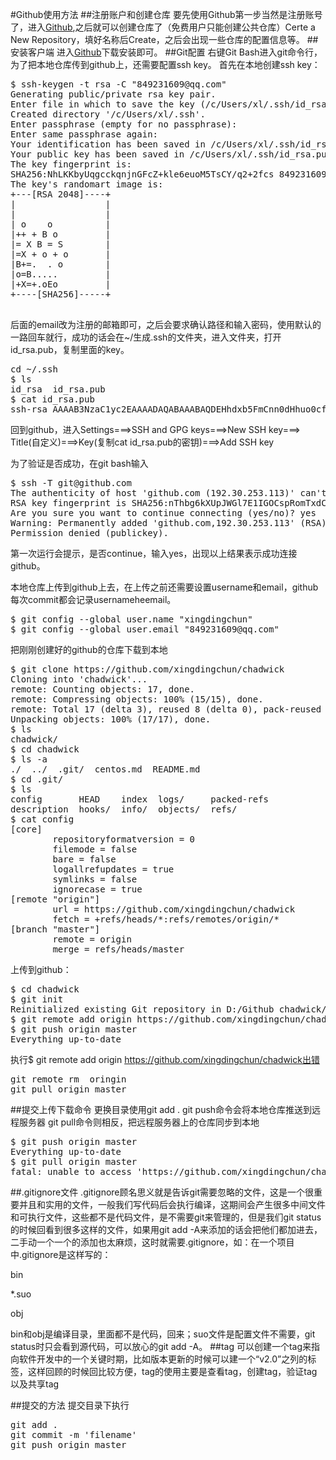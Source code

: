 #Github使用方法
##注册账户和创建仓库
要先使用Github第一步当然是注册账号了，进入[Github](https://github.com/),之后就可以创建仓库了（免费用户只能创建公共仓库）Certe a New Repository，填好名称后Create，之后会出现一些仓库的配置信息等。
##安装客户端
进入[Github](https://github-for-windows.en.softonic.com/)下载安装即可。
##Git配置
右键Git Bash进入git命令行，为了把本地仓库传到github上，还需要配置ssh key。
首先在本地创建ssh key：
<pre>
$ ssh-keygen -t rsa -C "849231609@qq.com"
Generating public/private rsa key pair.
Enter file in which to save the key (/c/Users/xl/.ssh/id_rsa):
Created directory '/c/Users/xl/.ssh'.
Enter passphrase (empty for no passphrase):
Enter same passphrase again:
Your identification has been saved in /c/Users/xl/.ssh/id_rsa.
Your public key has been saved in /c/Users/xl/.ssh/id_rsa.pub.
The key fingerprint is:
SHA256:NhLKKbyUqgcckqnjnGFcZ+kle6euoM5TsCY/q2+2fcs 849231609@qq.com
The key's randomart image is:
+---[RSA 2048]----+
|                 |
|                 |
| o    o          |
|++ + B o         |
|= X B = S        |
|=X + o + o       |
|B+=.  . o        |
|o=B.....         |
|+X=+.oEo         |
+----[SHA256]-----+

</pre>
后面的email改为注册的邮箱即可，之后会要求确认路径和输入密码，使用默认的一路回车就行，成功的话会在~/生成.ssh的文件夹，进入文件夹，打开id_rsa.pub，复制里面的key。
<pre>
cd ~/.ssh
$ ls
id_rsa  id_rsa.pub
$ cat id_rsa.pub
ssh-rsa AAAAB3NzaC1yc2EAAAADAQABAAABAQDEHhdxb5FmCnn0dHhuo0cfDbmkAPhSQaWvIJXDpB4iXCuMGnUDs8hz7ykKkr0h5WGrhSJnuh7nmqm42Lo6iH6WMnNEnGf8SB6q7b0CS5Cr8+OyWGKqhtcASbaxTSjBVBD4TnlBag/GK5X8/NX3v99ZYupej65NDvs9ZvySdaqv15Gp1h4FEkjcU1nEDT7EwJeJTouOG6dUGvU7sKEhNggggmy8OVrwJX4Cis5UwHOfiAFgjasGCLI1G5xdT5kqMCn+m49GOy3V6fI+169QcFxZTuxFU3WZ+IfMo2J9duUQMDmxdXE0vxFZlUUhTkQ9+pydiFjvl+MCoDhGWuDTjlhv 849231609@qq.com
</pre>
回到github，进入Settings===>SSH and GPG keys===>New SSH key===> Title(自定义)===>Key(复制cat id_rsa.pub的密钥)===>Add SSH key

为了验证是否成功，在git bash输入
<pre>
$ ssh -T git@github.com
The authenticity of host 'github.com (192.30.253.113)' can't be established.
RSA key fingerprint is SHA256:nThbg6kXUpJWGl7E1IGOCspRomTxdCARLviKw6E5SY8.
Are you sure you want to continue connecting (yes/no)? yes
Warning: Permanently added 'github.com,192.30.253.113' (RSA) to the list of known hosts.
Permission denied (publickey).
</pre>
第一次运行会提示，是否continue，输入yes，出现以上结果表示成功连接github。

本地仓库上传到github上去，在上传之前还需要设置username和email，github每次commit都会记录usernameheemail。
<pre>
$ git config --global user.name "xingdingchun"
$ git config --global user.email "849231609@qq.com"
</pre>
把刚刚创建好的github的仓库下载到本地
<pre>
$ git clone https://github.com/xingdingchun/chadwick
Cloning into 'chadwick'...
remote: Counting objects: 17, done.
remote: Compressing objects: 100% (15/15), done.
remote: Total 17 (delta 3), reused 8 (delta 0), pack-reused 0
Unpacking objects: 100% (17/17), done.
$ ls
chadwick/
$ cd chadwick
$ ls -a
./  ../  .git/  centos.md  README.md
$ cd .git/
$ ls
config       HEAD    index  logs/     packed-refs
description  hooks/  info/  objects/  refs/
$ cat config
[core]
        repositoryformatversion = 0
        filemode = false
        bare = false
        logallrefupdates = true
        symlinks = false
        ignorecase = true
[remote "origin"]
        url = https://github.com/xingdingchun/chadwick
        fetch = +refs/heads/*:refs/remotes/origin/*
[branch "master"]
        remote = origin
        merge = refs/heads/master
</pre>
上传到github：
<pre>
$ cd chadwick
$ git init
Reinitialized existing Git repository in D:/Github chadwick/.git/
$ git remote add origin https://github.com/xingdingchun/chadwick
$ git push origin master
Everything up-to-date
</pre>
执行$ git remote add origin https://github.com/xingdingchun/chadwick出错
<pre>
git remote rm  oringin
git pull origin master
</pre>
##提交上传下载命令
更换目录使用git add .
git push命令会将本地仓库推送到远程服务器
git pull命令则相反，把远程服务器上的仓库同步到本地
<pre>
$ git push origin master
Everything up-to-date
$ git pull origin master
fatal: unable to access 'https://github.com/xingdingchun/chadwick/': Empty reply from server
</pre>
##.gitignore文件
.gitignore顾名思义就是告诉git需要忽略的文件，这是一个很重要并且和实用的文件，一般我们写代码后会执行编译，这期间会产生很多中间文件和可执行文件，这些都不是代码文件，是不需要git来管理的，但是我们git status的时候回看到很多这样的文件，如果用git add -A来添加的话会把他们都加进去，二手动一个一个的添加也太麻烦，这时就需要.gitignore，如：在一个项目中.gitignore是这样写的：

bin

*.suo

obj

bin和obj是编译目录，里面都不是代码，回来；suo文件是配置文件不需要，git status时只会看到源代码，可以放心的git add -A。
##tag
可以创建一个tag来指向软件开发中的一个关键时期，比如版本更新的时候可以建一个“v2.0”之列的标签，这样回顾的时候回比较方便，tag的使用主要是查看tag，创建tag，验证tag以及共享tag

##提交的方法
提交目录下执行
<pre>
git add .
git commit -m 'filename'
git push origin master
</pre>